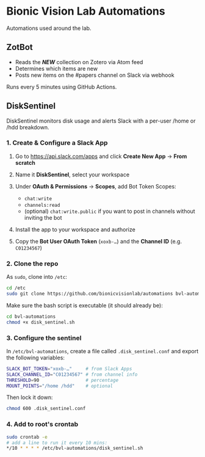 # Bionic Vision Lab Automations

Automations used around the lab.

## ZotBot

-  Reads the ***NEW*** collection on Zotero via Atom feed
-  Determines which items are new
-  Posts new items on the #papers channel on Slack via webhook

Runs every 5 minutes using GitHub Actions.

## DiskSentinel

DiskSentinel monitors disk usage and alerts Slack with a per-user /home or /hdd breakdown.

### 1. Create & Configure a Slack App

1. Go to https://api.slack.com/apps and click **Create New App** → **From scratch**  

2. Name it **DiskSentinel**, select your workspace  

3. Under **OAuth & Permissions** → **Scopes**, add Bot Token Scopes:  
   - `chat:write`  
   - `channels:read`  
   - (optional) `chat:write.public` if you want to post in channels without inviting the bot  

4. Install the app to your workspace and authorize  

5. Copy the **Bot User OAuth Token** (`xoxb-…`) and the **Channel ID** (e.g. `C01234567`)

### 2. Clone the repo

As `sudo`, clone into `/etc`:

```bash
cd /etc
sudo git clone https://github.com/bionicvisionlab/automations bvl-automations
```

Make sure the bash script is executable (it should already be):

```bash
cd bvl-automations
chmod +x disk_sentinel.sh
```

### 3. Configure the sentinel

In `/etc/bvl-automations`, create a file called `.disk_sentinel.conf` and export
the following variables:

```bash
SLACK_BOT_TOKEN="xoxb-…"     # from Slack Apps
SLACK_CHANNEL_ID="C01234567" # from channel info
THRESHOLD=90                 # percentage
MOUNT_POINTS="/home /hdd"    # optional
```

Then lock it down:

```bash
chmod 600 .disk_sentinel.conf
```

### 4. Add to root's crontab


```bash
sudo crontab -e
# add a line to run it every 10 mins:
*/10 * * * * /etc/bvl-automations/disk_sentinel.sh
```
